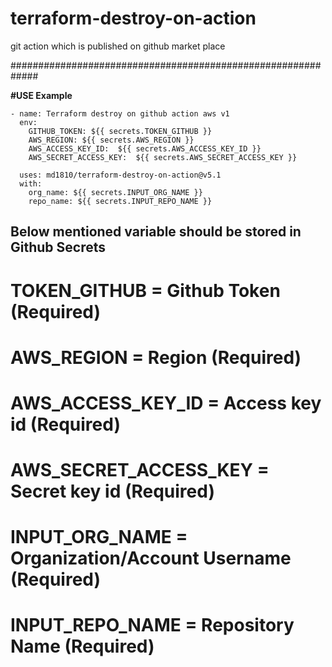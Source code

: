 # terraform-destroy-on-action


git action which is published on github market place

#############################################################

**#USE Example**

    - name: Terraform destroy on github action aws v1
      env:
        GITHUB_TOKEN: ${{ secrets.TOKEN_GITHUB }}
        AWS_REGION: ${{ secrets.AWS_REGION }}
        AWS_ACCESS_KEY_ID:  ${{ secrets.AWS_ACCESS_KEY_ID }}
        AWS_SECRET_ACCESS_KEY:  ${{ secrets.AWS_SECRET_ACCESS_KEY }}
      
      uses: md1810/terraform-destroy-on-action@v5.1
      with:
        org_name: ${{ secrets.INPUT_ORG_NAME }}
        repo_name: ${{ secrets.INPUT_REPO_NAME }}



## **Below mentioned variable should be stored in Github Secrets**

# **TOKEN_GITHUB**            = Github Token (Required)

# **AWS_REGION**              = Region (Required)

# **AWS_ACCESS_KEY_ID**       = Access key id (Required)

# **AWS_SECRET_ACCESS_KEY**   = Secret key id (Required)

# **INPUT_ORG_NAME**          = Organization/Account Username (Required)

# **INPUT_REPO_NAME**         = Repository Name (Required)
